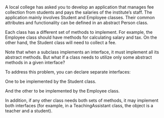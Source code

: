 A local college has asked you to develop an application that manages fee collection from students and pays the salaries of the institute’s staff. The application mainly involves Student and Employee classes. Their common attributes and functionality can be defined in an abstract Person class.

Each class has a different set of methods to implement. For example, the Employee class should have methods for calculating salary and tax. On the other hand, the Student class will need to collect a fee.

Note that when a subclass implements an interface, it must implement all its abstract methods. But what if a class needs to utilize only some abstract methods in a given interface?

To address this problem, you can declare separate interfaces:

One to be implemented by the Student class.

And the other to be implemented by the Employee class.

In addition, if any other class needs both sets of methods, it may implement both interfaces (for example, in a TeachingAssistant class, the object is a teacher and a student).